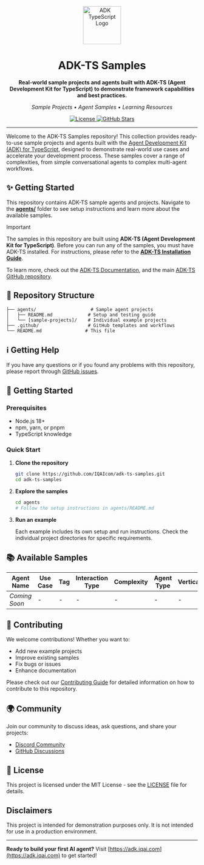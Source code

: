 <div align="center">

<img src="https://files.catbox.moe/vumztw.png" alt="ADK TypeScript Logo" width="100" />

<br/>

# ADK-TS Samples

**Real-world sample projects and agents built with ADK-TS (Agent Development Kit for TypeScript) to demonstrate framework capabilities and best practices.**

_Sample Projects • Agent Samples • Learning Resources_

<p align="center">
  <a href="https://github.com/IQAIcom/adk-ts/blob/main/LICENSE.md">
    <img src="https://img.shields.io/npm/l/@iqai/adk" alt="License" />
  </a>
  <a href="https://github.com/IQAIcom/adk-ts-samples">
    <img src="https://img.shields.io/github/stars/IQAIcom/adk-ts-samples?style=social" alt="GitHub Stars" />
  </a>
</p>

---

</div>

Welcome to the ADK-TS Samples repository! This collection provides ready-to-use sample projects and agents built with the [Agent Development Kit (ADK) for TypeScript](https://adk.iqai.com), designed to demonstrate real-world use cases and accelerate your development process. These samples cover a range of complexities, from simple conversational agents to complex multi-agent workflows.

## ✨ Getting Started

This repository contains ADK-TS sample agents and projects. Navigate to the **[agents/](agents/)** folder to see setup instructions and learn more about the available samples.

> [!IMPORTANT]  
> The samples in this repository are built using **ADK-TS (Agent Development Kit for TypeScript)**. Before you can run any of the samples, you must have ADK-TS installed. For instructions, please refer to the [**ADK-TS Installation Guide**](https://adk.iqai.com/docs/framework/get-started/installation).

To learn more, check out the [ADK-TS Documentation](https://adk.iqai.com/docs), and the main [ADK-TS GitHub repository](https://github.com/IQAIcom/adk-ts).

## 🌳 Repository Structure

```text
├── agents/                    # Sample agent projects
│   ├── README.md             # Setup and testing guide
│   └── [sample-projects]/    # Individual example projects
├── .github/                  # GitHub templates and workflows
└── README.md                # This file
```

## ℹ️ Getting Help

If you have any questions or if you found any problems with this repository, please report through [GitHub issues](https://github.com/IQAIcom/adk-ts-samples/issues).

## 🚀 Getting Started

### Prerequisites

- Node.js 18+
- npm, yarn, or pnpm
- TypeScript knowledge

### Quick Start

1. **Clone the repository**

   ```bash
   git clone https://github.com/IQAIcom/adk-ts-samples.git
   cd adk-ts-samples
   ```

2. **Explore the samples**

   ```bash
   cd agents
   # Follow the setup instructions in agents/README.md
   ```

3. **Run an example**

   Each example includes its own setup and run instructions. Check the individual project directories for specific requirements.

## 📚 Available Samples

| Agent Name | Use Case | Tag | Interaction Type | Complexity | Agent Type | Vertical |
|------------|----------|-----|------------------|------------|------------|----------|
| _Coming Soon_ | - | - | - | - | - | - |

## 🤝 Contributing

We welcome contributions! Whether you want to:

- Add new example projects
- Improve existing samples  
- Fix bugs or issues
- Enhance documentation

Please check out our [Contributing Guide](CONTRIBUTION.md) for detailed information on how to contribute to this repository.

## 🌍 Community

Join our community to discuss ideas, ask questions, and share your projects:

- [Discord Community](https://discord.gg/w2Uk6ACK4D)
- [GitHub Discussions](https://github.com/IQAIcom/adk-ts/discussions)

## 📜 License

This project is licensed under the MIT License - see the [LICENSE](LICENSE) file for details.

## Disclaimers

This project is intended for demonstration purposes only. It is not intended for use in a production environment.

---

**Ready to build your first AI agent?** Visit [https://adk.iqai.com](https://adk.iqai.com) to get started!
